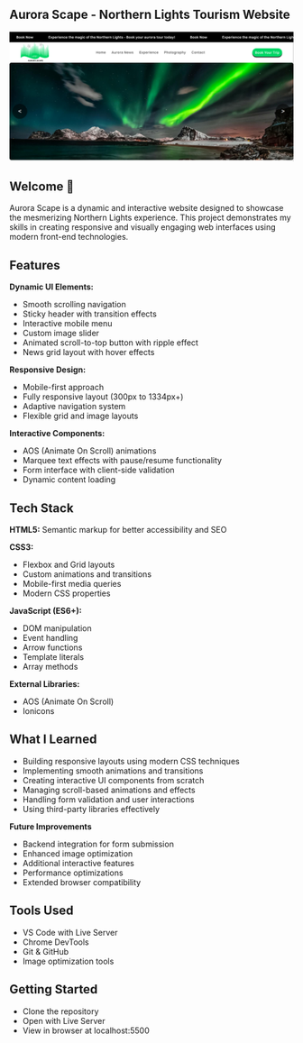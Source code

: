 
## Aurora Scape - Northern Lights Tourism Website

![App Screenshot](https://raw.githubusercontent.com/ashishraj-dev/aurora.scape/refs/heads/master/assets/preview.png)


## Welcome 👋

Aurora Scape is a dynamic and interactive website designed to showcase the mesmerizing Northern Lights experience. 
This project demonstrates my skills in creating responsive and visually engaging web interfaces using modern front-end technologies.
## Features

**Dynamic UI Elements:**
- Smooth scrolling navigation
- Sticky header with transition effects
- Interactive mobile menu
- Custom image slider
- Animated scroll-to-top button with ripple effect
- News grid layout with hover effects

**Responsive Design:**
- Mobile-first approach
- Fully responsive layout (300px to 1334px+)
- Adaptive navigation system
- Flexible grid and image layouts

**Interactive Components:**
- AOS (Animate On Scroll) animations
- Marquee text effects with pause/resume functionality
- Form interface with client-side validation
- Dynamic content loading
## Tech Stack

**HTML5:** Semantic markup for better accessibility and SEO

**CSS3:**
- Flexbox and Grid layouts
- Custom animations and transitions
- Mobile-first media queries
- Modern CSS properties

**JavaScript (ES6+):**
- DOM manipulation
- Event handling
- Arrow functions
- Template literals
- Array methods

**External Libraries:**
- AOS (Animate On Scroll)
- Ionicons


## What I Learned

- Building responsive layouts using modern CSS techniques
- Implementing smooth animations and transitions
- Creating interactive UI components from scratch
- Managing scroll-based animations and effects
- Handling form validation and user interactions
- Using third-party libraries effectively

**Future Improvements**
- Backend integration for form submission
- Enhanced image optimization
- Additional interactive features
- Performance optimizations
- Extended browser compatibility

## Tools Used
- VS Code with Live Server
- Chrome DevTools
- Git & GitHub
- Image optimization tools
## Getting Started
- Clone the repository
- Open with Live Server
- View in browser at localhost:5500